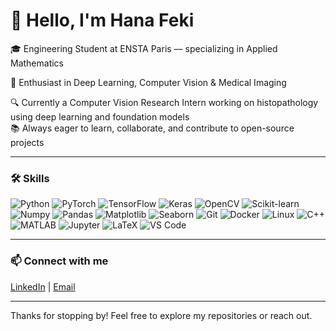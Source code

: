 # 👋 Hello, I'm Hana Feki

🎓 Engineering Student at ENSTA Paris — specializing in Applied Mathematics 

🤖 Enthusiast in Deep Learning, Computer Vision & Medical Imaging  

🔍 Currently a Computer Vision Research Intern working on histopathology using deep learning and foundation models  
📚 Always eager to learn, collaborate, and contribute to open-source projects

---

### 🛠 Skills

![Python](https://img.shields.io/badge/-Python-3776AB?style=flat&logo=python&logoColor=white) ![PyTorch](https://img.shields.io/badge/-PyTorch-EA4335?style=flat&logo=PyTorch&logoColor=white) ![TensorFlow](https://img.shields.io/badge/-TensorFlow-FF6F00?style=flat&logo=TensorFlow&logoColor=white) ![Keras](https://img.shields.io/badge/-Keras-D00000?style=flat&logo=Keras&logoColor=white) ![OpenCV](https://img.shields.io/badge/-OpenCV-5C3EE8?style=flat&logo=opencv&logoColor=white) ![Scikit-learn](https://img.shields.io/badge/-Scikit--learn-F7931E?style=flat&logo=scikit-learn&logoColor=white) ![Numpy](https://img.shields.io/badge/-NumPy-013243?style=flat&logo=numpy&logoColor=white) ![Pandas](https://img.shields.io/badge/-Pandas-150458?style=flat&logo=pandas&logoColor=white) ![Matplotlib](https://img.shields.io/badge/-Matplotlib-11557C?style=flat&logo=matplotlib&logoColor=white) ![Seaborn](https://img.shields.io/badge/-Seaborn-1A2F3E?style=flat&logo=seaborn&logoColor=white) ![Git](https://img.shields.io/badge/-Git-F05032?style=flat&logo=git&logoColor=white) ![Docker](https://img.shields.io/badge/-Docker-2496ED?style=flat&logo=docker&logoColor=white) ![Linux](https://img.shields.io/badge/-Linux-FCC624?style=flat&logo=linux&logoColor=black) ![C++](https://img.shields.io/badge/-C++-00599C?style=flat&logo=c%2B%2B&logoColor=white) ![MATLAB](https://img.shields.io/badge/-MATLAB-0076A8?style=flat&logo=matlab&logoColor=white) ![Jupyter](https://img.shields.io/badge/-Jupyter-F37626?style=flat&logo=jupyter&logoColor=white) ![LaTeX](https://img.shields.io/badge/-LaTeX-008080?style=flat&logo=latex&logoColor=white) ![VS Code](https://img.shields.io/badge/-VSCode-007ACC?style=flat&logo=visual-studio-code&logoColor=white)

---

### 📫 Connect with me

[LinkedIn](https://www.linkedin.com/in/hana-feki) | [Email](mailto:hana.feki@example.com)

---

Thanks for stopping by! Feel free to explore my repositories or reach out.

